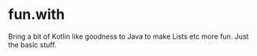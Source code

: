 # fun.with
Bring a bit of Kotlin like goodness to Java to make Lists etc more fun.
Just the basic stuff.
